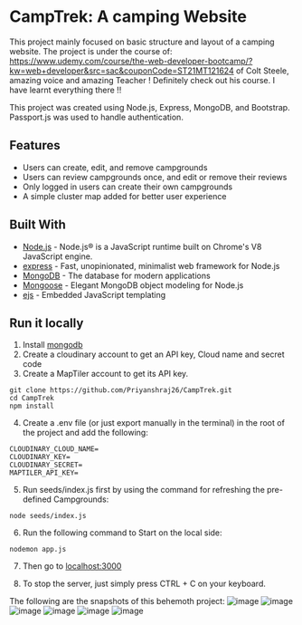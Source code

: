# CampTrek: A camping Website
This project mainly focused on basic structure and layout of a camping website.
The project is under the course of: https://www.udemy.com/course/the-web-developer-bootcamp/?kw=web+developer&src=sac&couponCode=ST21MT121624 of Colt Steele, amazing voice and amazing Teacher !
Definitely check out his course. I have learnt everything there !!

This project was created using Node.js, Express, MongoDB, and Bootstrap. Passport.js was used to handle authentication.
## Features
* Users can create, edit, and remove campgrounds
* Users can review campgrounds once, and edit or remove their reviews
* Only logged in users can create their own campgrounds
* A simple cluster map added for better user experience

## Built With

- [Node.js](https://nodejs.org) - Node.js® is a JavaScript runtime built on Chrome's V8 JavaScript engine.
- [express](https://expressjs.com//) - Fast, unopinionated, minimalist web framework for Node.js
- [MongoDB](https://www.mongodb.com/) - The database for modern applications
- [Mongoose](https://mongoosejs.com/) - Elegant MongoDB object modeling for Node.js
- [ejs](https://ejs.co/) - Embedded JavaScript templating

## Run it locally
1. Install [mongodb](https://www.mongodb.com/)
2. Create a cloudinary account to get an API key, Cloud name and secret code
3. Create a MapTiler account to get its API key.

```
git clone https://github.com/Priyanshraj26/CampTrek.git
cd CampTrek
npm install
```

4. Create a .env file (or just export manually in the terminal) in the root of the project and add the following:  

```
CLOUDINARY_CLOUD_NAME=
CLOUDINARY_KEY=
CLOUDINARY_SECRET=
MAPTILER_API_KEY=
```
5. Run seeds/index.js first by using the command for refreshing the pre-defined Campgrounds:
```
node seeds/index.js
```
6. Run the following command to Start on the local side:
```
nodemon app.js
```
7. Then go to [localhost:3000](http://localhost:3000/)

8. To stop the server, just simply press CTRL + C on your keyboard.

The following are the snapshots of this behemoth project: 
![image](https://github.com/user-attachments/assets/d32b7795-ed68-4526-ae13-7696f08a5938)
![image](https://github.com/user-attachments/assets/c8bed86a-9717-4b58-8bb5-3e25174acb3a)
![image](https://github.com/user-attachments/assets/abbad3be-2f8b-45f2-a686-90f9cef6ba50)
![image](https://github.com/user-attachments/assets/e150946c-304d-409c-90d6-45cb3346db26)
![image](https://github.com/user-attachments/assets/a260966c-44bd-418d-9eff-ed6669960f5b)
![image](https://github.com/user-attachments/assets/19434d8f-bb17-49b6-89f3-d18aa1876f39)

